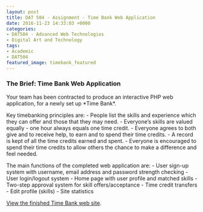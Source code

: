 ```yaml
---
layout: post
title: DAT 504 - Assignment - Time Bank Web Application
date: 2016-11-23 14:33:03 +0000
categories:
- DAT504 - Advanced Web Technologies
- Digital Art and Technology
tags:
- Academic
- DAT504
featured_image: timebank_featured
---
```

<h3>The Brief: Time Bank Web Application</h3>
Your team has been contracted to produce an interactive PHP web application, for a newly set up *Time Bank*.

Key timebanking principles are:
 	- People list the skills and experience which they can offer and those that they may need.
 	- Everyone’s skills are valued equally - one hour always equals one time credit.
 	- Everyone agrees to both give and to receive help, to earn and to spend their time credits.
 	- A record is kept of all the time credits earned and spent.
 	- Everyone is encouraged to spend their time credits to allow others the chance to make a difference and feel needed.

The main functions of the completed web application are:
 	- User sign-up system with username, email address and password strength checking
 	- User login/logout system
 	- Home page with user profile and matched skills
 	- Two-step approval system for skill offers/acceptance
 	- Time credit transfers
 	- Edit profile (skills)
 	- Site statistics

[View the finished Time Bank web site](http://www.circleseven.co.uk/dat504).